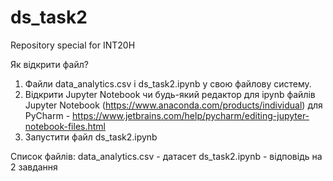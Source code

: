 # ds_task2
Repository  special for INT20H

Як відкрити файл?
1. Файли data_analytics.csv і ds_task2.ipynb у свою файлову систему.
2. Відкрити Jupyter Notebook чи будь-який редактор для ipynb файлів
  Jupyter Notebook (https://www.anaconda.com/products/individual)
  для PyCharm - https://www.jetbrains.com/help/pycharm/editing-jupyter-notebook-files.html  
3. Запустити файл ds_task2.ipynb

Список файлів:
data_analytics.csv - датасет
ds_task2.ipynb - відповідь на 2 завдання
